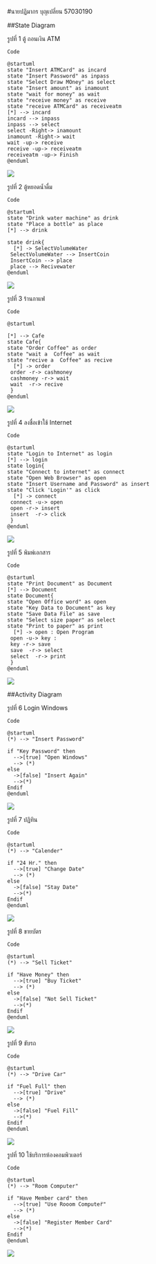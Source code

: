 #นายปฏิมากร บุญเปลี่ยน  57030190

##State Diagram

รูปที่ 1 ตู้ ถอนเงิน ATM
```
Code
```
```
@startuml
state "Insert ATMCard" as incard
state "Insert Password" as inpass
state "Select Draw MOney" as select
state "Insert amount" as inamount
state "wait for money" as wait
state "receive money" as receive
state "receive ATMCard" as receiveatm
[*] --> incard
incard --> inpass
inpass --> select
select -Right-> inamount
inamount -Right-> wait
wait -up-> receive
receive -up-> receiveatm
receiveatm -up-> Finish
@enduml
```

![](https://github.com/patimakorn54/OOAD-WEEK11/blob/master/statediagram/1.png?raw=true)


รูปที่ 2 ตู้หยอดน้ำดื่ม
```
Code
```
```
@startuml
state "Drink water machine" as drink
state "Place a bottle" as place
[*] --> drink

state drink{
  [*] -> SelectVolumeWater
 SelectVolumeWater --> InsertCoin
 InsertCoin --> place
 place --> Recivewater 
@enduml
```

![](https://github.com/patimakorn54/OOAD-WEEK11/blob/master/statediagram/2.png?raw=true)


รูปที่ 3 ร้านกาแฟ
```
Code
```
```
@startuml

[*] --> Cafe
state Cafe{
state "Order Coffee" as order
state "wait a  Coffee" as wait
state "recive a  Coffee" as recive
  [*] -> order
 order -r-> cashmoney
 cashmoney -r-> wait
 wait  -r-> recive 
 }
@enduml
```

![](https://github.com/patimakorn54/OOAD-WEEK11/blob/master/statediagram/3.png?raw=true)


รูปที่ 4 ลงชื่อเข้าใช้ Internet
```
Code
```
```
@startuml 
state "Login to Internet" as login
[*] --> login
state login{
state "Connect to internet" as connect
state "Open Web Browser" as open
state "Insert Username and Password" as insert
state "Click 'Login'" as click
  [*] -> connect
 connect -u-> open
 open -r-> insert
 insert  -r-> click 
 }
@enduml
```

![](https://github.com/patimakorn54/OOAD-WEEK11/blob/master/statediagram/4.png?raw=true)


รูปที่ 5 พิมพ์เอกสาร
```
Code
```
```
@startuml 
state "Print Document" as Document
[*] --> Document
state Document{
state "Open Office word" as open
state "Key Data to Document" as key
state "Save Data File" as save
state "Select size paper" as select
state "Print to paper" as print
  [*] -> open : Open Program
 open -u-> key :
 key -r-> save
 save  -r-> select 
 select  -r-> print
 }
@enduml
```

![](https://github.com/patimakorn54/OOAD-WEEK11/blob/master/statediagram/5.png?raw=true)


##Activity Diagram



รูปที่ 6 Login Windows
```
Code
```
```
@startuml
(*) --> "Insert Password"

if "Key Password" then
  -->[true] "Open Windows"
  --> (*)
else
  ->[false] "Insert Again"
  -->(*)
Endif
@enduml
```

![](https://github.com/patimakorn54/OOAD-WEEK11/blob/master/statediagram/6.png?raw=true)


รูปที่ 7 ปฏิทิน
```
Code
```
```
@startuml
(*) --> "Calender"

if "24 Hr." then
  -->[true] "Change Date"
  --> (*)
else
  ->[false] "Stay Date"
  -->(*)
Endif
@enduml
```

![](https://github.com/patimakorn54/OOAD-WEEK11/blob/master/statediagram/7.png?raw=true)



รูปที่ 8 ขายบัตร
```
Code
```
```
@startuml
(*) --> "Sell Ticket"

if "Have Money" then
  -->[true] "Buy Ticket"
  --> (*)
else
  ->[false] "Not Sell Ticket"
  -->(*)
Endif
@enduml
```

![](https://github.com/patimakorn54/OOAD-WEEK11/blob/master/statediagram/8.png?raw=true)



รูปที่ 9 ขับรถ
```
Code
```
```
@startuml
(*) --> "Drive Car"

if "Fuel Full" then
  -->[true] "Drive"
  --> (*)
else
  ->[false] "Fuel Fill"
  -->(*)
Endif
@enduml
```

![](https://github.com/patimakorn54/OOAD-WEEK11/blob/master/statediagram/9.png?raw=true)




รูปที่ 10 ใช้บริการห้องคอมพิวเตอร์
```
Code
```
```
@startuml
(*) --> "Room Computer"

if "Have Member card" then
  -->[true] "Use Rooom Computer๊"
  --> (*)
else
  ->[false] "Register Member Card"
  -->(*)
Endif
@enduml
```

![](https://github.com/patimakorn54/OOAD-WEEK11/blob/master/statediagram/10.png?raw=true)


